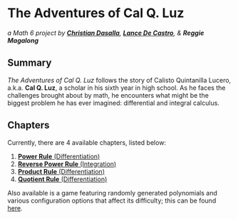 # The Adventures of Cal Q. Luz
*a Math 6 project by [**Christian Dasalla**](https://github.com/xtianfdasalla), [**Lance De Castro**](https://github.com/lcpdecastro), & **Reggie Magalong***

## Summary
*The Adventures of Cal Q. Luz* follows the story of Calisto Quintanilla Lucero, a.k.a. **Cal Q. Luz**, a scholar in his sixth year in high school. As he faces the challenges brought about by math, he encounters what might be the biggest problem he has ever imagined: differential and integral calculus.

## Chapters
Currently, there are 4 available chapters, listed below:
1. [**Power Rule** (Differentiation)](https://xtianfdasalla.github.io/m6q2proj/1/)
2. [**Reverse Power Rule** (Integration)](https://xtianfdasalla.github.io/m6q2proj/2/)
3. [**Product Rule** (Differentiation)](https://xtianfdasalla.github.io/m6q2proj/3/)
4. [**Quotient Rule** (Differentiation)](https://xtianfdasalla.github.io/m6q2proj/4/)

Also available is a game featuring randomly generated polynomials and various configuration options that affect its difficulty; this can be found [here](https://xtianfdasalla.github.io/m6q2proj).
